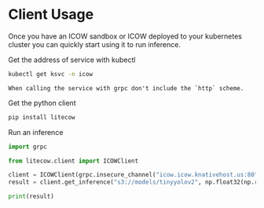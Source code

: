 # Client Usage

Once you have an ICOW sandbox or ICOW deployed to your kubernetes cluster you can quickly start using it to run inference.

Get the address of service with kubectl

```bash
kubectl get ksvc -n icow
```

```{hint}
When calling the service with grpc don't include the `http` scheme.
```

Get the python client

```bash
pip install litecow
```

Run an inference

```python
import grpc

from litecow.client import ICOWClient

client = ICOWClient(grpc.insecure_channel("icow.icow.knativehost.us:80"))
result = client.get_inference("s3://models/tinyyolov2", np.float32(np.random.random(1, 3, 20, 20)), model_version="v1")

print(result)
```
